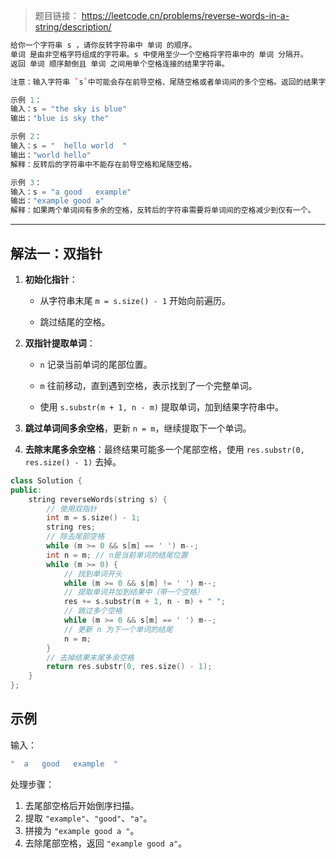 >题目链接：
>https://leetcode.cn/problems/reverse-words-in-a-string/description/
```cpp
给你一个字符串 s ，请你反转字符串中 单词 的顺序。
单词 是由非空格字符组成的字符串。s 中使用至少一个空格将字符串中的 单词 分隔开。
返回 单词 顺序颠倒且 单词 之间用单个空格连接的结果字符串。

注意：输入字符串 `s`中可能会存在前导空格、尾随空格或者单词间的多个空格。返回的结果字符串中，单词间应当仅用单个空格分隔，且不包含任何额外的空格。

示例 1：
输入：s = "the sky is blue"
输出："blue is sky the"

示例 2：
输入：s = "  hello world  "
输出："world hello"
解释：反转后的字符串中不能存在前导空格和尾随空格。

示例 3：
输入：s = "a good   example"
输出："example good a"
解释：如果两个单词间有多余的空格，反转后的字符串需要将单词间的空格减少到仅有一个。
```

---
## 解法一：双指针

1. **初始化指针**：
    
    - 从字符串末尾 `m = s.size() - 1` 开始向前遍历。
        
    - 跳过结尾的空格。
        
2. **双指针提取单词**：
    
    - `n` 记录当前单词的尾部位置。
        
    - `m` 往前移动，直到遇到空格，表示找到了一个完整单词。
        
    - 使用 `s.substr(m + 1, n - m)` 提取单词，加到结果字符串中。
        
3. **跳过单词间多余空格**，更新 `n = m`，继续提取下一个单词。
    
4. **去除末尾多余空格**：最终结果可能多一个尾部空格，使用 `res.substr(0, res.size() - 1)` 去掉。
    
```cpp
class Solution {
public:
    string reverseWords(string s) {
        // 使用双指针
        int m = s.size() - 1;
        string res;
        // 除去尾部空格
        while (m >= 0 && s[m] == ' ') m--;
        int n = m; // n是当前单词的结尾位置
        while (m >= 0) {
            // 找到单词开头
            while (m >= 0 && s[m] != ' ') m--;
            // 提取单词并加到结果中（带一个空格）
            res += s.substr(m + 1, n - m) + " ";
            // 跳过多个空格
            while (m >= 0 && s[m] == ' ') m--;
            // 更新 n 为下一个单词的结尾
            n = m;
        }
        // 去掉结果末尾多余空格
        return res.substr(0, res.size() - 1);
    }
};
```
## 示例

输入：

```cpp
"  a   good   example  "
```

处理步骤：
1. 去尾部空格后开始倒序扫描。
2. 提取 `"example"`、`"good"`、`"a"`。
3. 拼接为 `"example good a "`。
4. 去除尾部空格，返回 `"example good a"`。
